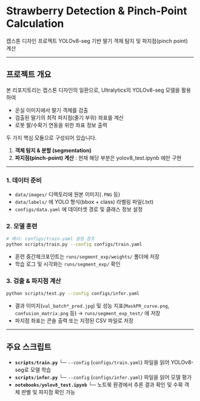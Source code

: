 # Strawberry Detection & Pinch-Point Calculation

캡스톤 디자인 프로젝트
YOLOv8-seg 기반 딸기 객체 탐지 및 파지점(pinch point) 계산

---

## 프로젝트 개요

본 리포지토리는 캡스톤 디자인의 일환으로, Ultralytics의 YOLOv8-seg 모델을 활용하여

* 온실 이미지에서 딸기 객체를 검출
* 검출된 딸기의 최적 파지점(줄기 부위) 좌표를 계산
* 로봇 팔/수확기 연동을 위한 좌표 정보 출력

두 가지 핵심 모듈으로 구성되어 있습니다.

1. **객체 탐지 & 분할 (segmentation)**
2. **파지점(pinch-point) 계산** : 현재 해당 부분은 yolov8_test.ipynb 에만 구현

---

### 1. 데이터 준비

* `data/images/` 디렉토리에 원본 이미지(`.PNG` 등)
* `data/labels/` 에 YOLO 형식(bbox + class) 라벨링 파일(.txt)
* `configs/data.yaml` 에 데이터셋 경로 및 클래스 정보 설정

### 2. 모델 훈련

```bash
# 예시: configs/train.yaml 설정 참조
python scripts/train.py --config configs/train.yaml
```

* 훈련 중간체크포인트는 `runs/segment_exp/weights/` 폴더에 저장
* 학습 로그 및 시각화는 `runs/segment_exp/` 확인

### 3. 검출 & 파지점 계산

```bash
python scripts/test.py --config configs/infer.yaml
```

* 결과 이미지(`val_batch*_pred.jpg`) 및 성능 지표(`MaskPR_curve.png`, `confusion_matrix.png` 등)
  → `runs/segment_exp_test/` 에 저장
* 파지점 좌표는 콘솔 출력 또는 지정된 CSV 파일로 저장

---

## 주요 스크립트

* **`scripts/train.py`**
  └─ `--config` (`configs/train.yaml`) 파일을 읽어 YOLOv8-seg로 모델 학습
* **`scripts/infer.py`**
  └─ `--config` (`configs/infer.yaml`) 파일을 읽어 모델 평가
* **`notebooks/yolov8_test.ipynb`**
  └─ 노트북 환경에서 추론 결과 확인 및 수확 객체 판별 및 파지점 확인 가능

